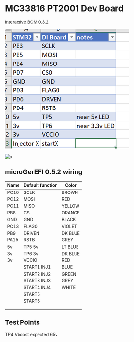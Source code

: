 # MC33816 PT2001 Dev Board

[interactive BOM 0.3.2](https://gerefi.com/docs/ibom/Common_Rail_MC33816_0.3.2.html)

![x](Hardware/MC33816_test_board/wires-0.3.2-table.png)

![x](Hardware/MC33816_test_board/wires-0.3.2-photo.png)

## microGerEFI 0.5.2 wiring

|Name        | Default function                    |  Color  |
|:---------- |:----------------------------------- | ------- |
| PC10       | SCLK                                | BROWN   |
| PC12       | MOSI                                | RED     |
| PC11       | MISO                                | YELLOW  |
| PB8        | CS                                  | ORANGE  |
| GND        | GND                                 | BLACK   |
| PC13       | FLAG0                               | VIOLET  |
| PB9        | DRIVEN                              | DK BLUE |
| PA15       | RSTB                                | GREY    |
| 5v         | TP5 5v                              | LT BLUE |
| 3v         | TP6 3v                              | DK BLUE |
| 3v         | VCCIO                               | RED     |
|            | START1 INJ1                         | BLUE    |
|            | START2 INJ2                         | GREEN   |
|            | START3 INJ3                         | GREY    |
|            | START4 INJ4                         | WHITE   |
|            | START5                              |         |
|            | START6                              |         |
|            |                                     |         |
|            |                                     |         |
|            |                                     |         |

## Test Points

TP4 Vboost expected 65v
